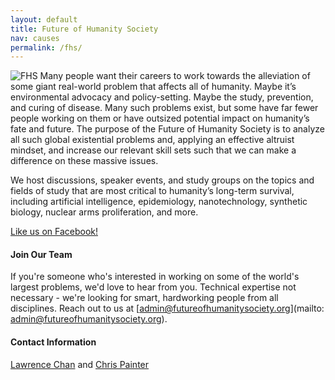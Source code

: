 ```yaml
---
layout: default
title: Future of Humanity Society
nav: causes
permalink: /fhs/
---
```

![FHS](/assets/fhsbannersmall.png)
Many people want their careers to work towards the alleviation of some giant real-world problem that affects all of humanity. Maybe it’s environmental advocacy and policy-setting. Maybe the study, prevention, and curing of disease. Many such problems exist, but some have far fewer people working on them or have outsized potential impact on humanity’s fate and future. The purpose of the Future of Humanity Society is to analyze all such global existential problems and, applying an effective altruist mindset, and increase our relevant skill sets such that we can make a difference on these massive issues.

We host discussions, speaker events, and study groups on the topics and fields of study that are most critical to humanity’s long-term survival, including artificial intelligence, epidemiology, nanotechnology, synthetic biology, nuclear arms proliferation, and more.

[Like us on Facebook!](https://www.facebook.com/futureofhumanitysociety/timeline)

#### Join Our Team
If you're someone who's interested in working on some of the world's largest problems, we'd love to hear from you. Technical expertise not necessary - we're looking for smart, hardworking people from all disciplines. Reach out to us at [admin@futureofhumanitysociety.org](mailto: admin@futureofhumanitysociety.org).

#### Contact Information
[Lawrence Chan](/team/#Lawrence-Chan) and [Chris Painter](/team/#Chris-Painter)

